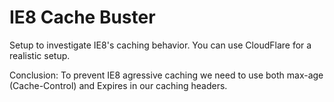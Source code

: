IE8 Cache Buster
===================

Setup to investigate IE8's caching behavior. You can use CloudFlare for a realistic setup.

Conclusion: To prevent IE8 agressive caching we need to use both max-age (Cache-Control) and Expires in our caching headers.
